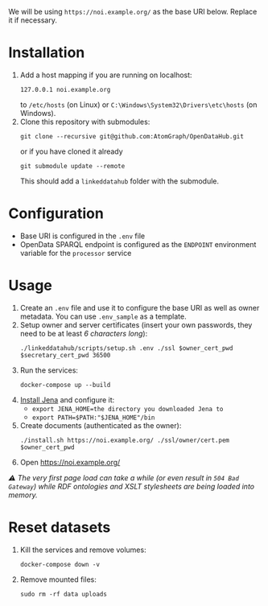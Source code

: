   We will be using `https://noi.example.org/` as the base URI below. Replace it if necessary.

# Installation

  1. Add a host mapping if you are running on localhost:
     ```
     127.0.0.1 noi.example.org
     ```
     to `/etc/hosts` (on Linux) or `C:\Windows\System32\Drivers\etc\hosts` (on Windows).
  2. Clone this repository with submodules:
     ```
     git clone --recursive git@github.com:AtomGraph/OpenDataHub.git
     ```
     or if you have cloned it already
     ```
     git submodule update --remote
     ```
     This should add a `linkeddatahub` folder with the submodule.

# Configuration

* Base URI is configured in the `.env` file
* OpenData SPARQL endpoint is configured as the `ENDPOINT` environment variable for the `processor` service

# Usage

  1. Create an `.env` file and use it to configure the base URI as well as owner metadata. You can use `.env_sample` as a template.
  2. Setup owner and server certificates (insert your own passwords, they need to be at least _6 characters long_):
     ```
     ./linkeddatahub/scripts/setup.sh .env ./ssl $owner_cert_pwd $secretary_cert_pwd 36500
     ```
  3. Run the services:
     ```
     docker-compose up --build
     ```
  4. [Install Jena](https://jena.apache.org/documentation/tools/) and configure it:
     - `export JENA_HOME=the directory you downloaded Jena to`
     - `export PATH=$PATH:"$JENA_HOME"/bin`
  5. Create documents (authenticated as the owner):
     ```
     ./install.sh https://noi.example.org/ ./ssl/owner/cert.pem $owner_cert_pwd
     ```
  6. Open https://noi.example.org/

_:warning: The very first page load can take a while (or even result in `504 Bad Gateway`) while RDF ontologies and XSLT stylesheets are being loaded into memory._

# Reset datasets

  1. Kill the services and remove volumes:
     ```
     docker-compose down -v
     ```
  2. Remove mounted files:
     ```
     sudo rm -rf data uploads
     ```
